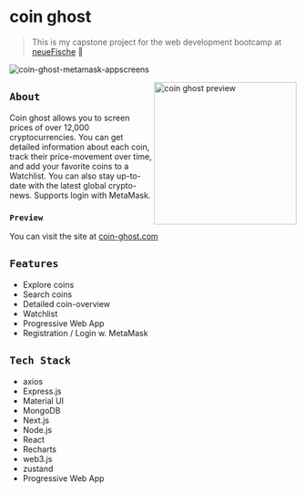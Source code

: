 # coin ghost

> This is my capstone project for the web development bootcamp at [neueFische](https://www.neuefische.de/weiterbildung/web-development) 🦈

![coin-ghost-metamask-appscreens](https://user-images.githubusercontent.com/79465800/155764370-f45bc98f-3c35-457c-9ebe-335a99c8ae7e.png)

<img align="right" src="https://user-images.githubusercontent.com/79465800/155761801-eb3c9008-8860-4c3c-8f8e-c8f81f14a2cb.gif" alt="coin ghost preview" width="250px" />

## `About`

Coin ghost allows you to screen prices of over 12,000 cryptocurrencies. You can get detailed information about each coin, track their price-movement over time, and add your favorite coins to a Watchlist. You can also stay up-to-date with the latest global crypto-news. Supports login with MetaMask.

### `Preview`
You can visit the site at [coin-ghost.com](https://coin-ghost.com/)

## `Features`
* Explore coins
* Search coins
* Detailed coin-overview
* Watchlist
* Progressive Web App
* Registration / Login w. MetaMask

## `Tech Stack`
- axios
- Express.js
- Material UI
- MongoDB
- Next.js
- Node.js
- React
- Recharts
- web3.js
- zustand
- Progressive Web App
